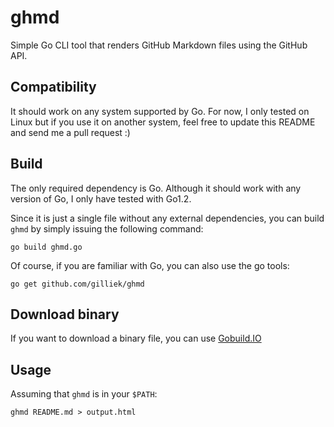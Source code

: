 ghmd
====

Simple Go CLI tool that renders GitHub Markdown files using the GitHub API.

Compatibility
-------------

It should work on any system supported by Go. For now, I only tested on Linux but if you use it on another system, feel free to update this README and send me a pull request :)

Build
-----

The only required dependency is Go. Although it should work with any version of Go, I only have tested with Go1.2.

Since it is just a single file without any external dependencies, you can build `ghmd` by simply issuing the following command:

```go build ghmd.go```

Of course, if you are familiar with Go, you can also use the go tools:

```go get github.com/gilliek/ghmd```


Download binary
---------------

If you want to download a binary file, you can use [Gobuild.IO](http://gobuild.io/download/github.com/gilliek/ghmd)

Usage
-----

Assuming that `ghmd` is in your `$PATH`:

```ghmd README.md > output.html```
